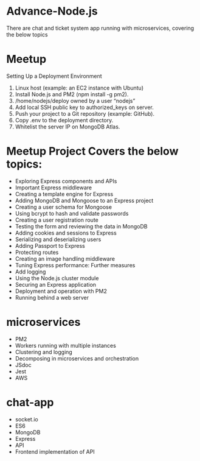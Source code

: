 # Advance-Node.js
There are chat and ticket system app running with microservices, covering the below topics

# Meetup

Setting Up a Deployment Environment

1. Linux host (example: an EC2 instance with Ubuntu)
2. Install Node.js and PM2 (npm install -g pm2).
3. /home/nodejs/deploy owned by a user “nodejs”
4. Add local SSH public key to authorized_keys on server.
5. Push your project to a Git repository (example: GitHub).
6. Copy .env to the deployment directory.
7. Whitelist the server IP on MongoDB Atlas.

# Meetup Project Covers the below topics:

- Exploring Express components and APIs
- Important Express middleware
- Creating a template engine for Express
- Adding MongoDB and Mongoose to an Express project
- Creating a user schema for Mongoose
- Using bcrypt to hash and validate passwords
- Creating a user registration route
- Testing the form and reviewing the data in MongoDB
- Adding cookies and sessions to Express
- Serializing and deserializing users
- Adding Passport to Express
- Protecting routes
- Creating an image handling middleware
- Tuning Express performance: Further measures
- Add logging
- Using the Node.js cluster module
- Securing an Express application
- Deployment and operation with PM2
- Running behind a web server


# microservices
- PM2 
- Workers running with multiple instances
- Clustering and logging
- Decomposing in microservices and orchestration
- JSdoc
- Jest
- AWS

# chat-app
- socket.io
- ES6
- MongoDB
- Express
- API
- Frontend implementation of API
